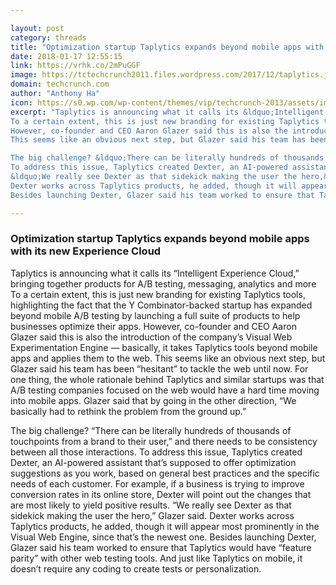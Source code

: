 ```yaml
---

layout: post
category: threads
title: "Optimization startup Taplytics expands beyond mobile apps with its new Experience Cloud"
date: 2018-01-17 12:55:15
link: https://vrhk.co/2mPuGGF
image: https://tctechcrunch2011.files.wordpress.com/2017/12/taplytics.jpg?fit=200%2C150
domain: techcrunch.com
author: "Anthony Ha"
icon: https://s0.wp.com/wp-content/themes/vip/techcrunch-2013/assets/images/favicon.ico
excerpt: "Taplytics is announcing what it calls its &ldquo;Intelligent Experience Cloud,&rdquo; bringing together products for A/B testing, messaging, analytics and more
To a certain extent, this is just new branding for existing Taplytics tools, highlighting the fact that the Y Combinator-backed startup has expanded beyond mobile A/B testing by launching a full suite of products to help businesses optimize their apps.
However, co-founder and CEO Aaron Glazer said this is also the introduction of the company&rsquo;s Visual Web Experimentation Engine &mdash; basically, it takes Taplytics tools beyond mobile apps and applies them to the web.
This seems like an obvious next step, but Glazer said his team has been &ldquo;hesitant&rdquo; to tackle the web until now. For one thing, the whole rationale behind Taplytics and similar startups was that A/B testing companies focused on the web would have a hard time moving into mobile apps. Glazer said that by going in the other direction, &ldquo;We basically had to rethink the problem from the ground up.&rdquo;

The big challenge? &ldquo;There can be literally hundreds of thousands of touchpoints from a brand to their user,&rdquo; and there needs to be consistency between all those interactions.
To address this issue, Taplytics created Dexter, an AI-powered assistant that&rsquo;s supposed to offer optimization suggestions as you work, based on general best practices and the specific needs of each customer. For example, if a business is trying to improve conversion rates in its online store, Dexter will point out the changes that are most likely to yield positive results.
&ldquo;We really see Dexter as that sidekick making the user the hero,&rdquo; Glazer said.
Dexter works across Taplytics products, he added, though it will appear most prominently in the Visual Web Engine, since that&rsquo;s the newest one.
Besides launching Dexter, Glazer said his team worked to ensure that Taplytics would have &ldquo;feature parity&rdquo; with other web testing tools. And just like Taplytics on mobile, it doesn&rsquo;t require any coding to create tests or personalization."

---
```


### Optimization startup Taplytics expands beyond mobile apps with its new Experience Cloud

Taplytics is announcing what it calls its &ldquo;Intelligent Experience Cloud,&rdquo; bringing together products for A/B testing, messaging, analytics and more
To a certain extent, this is just new branding for existing Taplytics tools, highlighting the fact that the Y Combinator-backed startup has expanded beyond mobile A/B testing by launching a full suite of products to help businesses optimize their apps.
However, co-founder and CEO Aaron Glazer said this is also the introduction of the company&rsquo;s Visual Web Experimentation Engine &mdash; basically, it takes Taplytics tools beyond mobile apps and applies them to the web.
This seems like an obvious next step, but Glazer said his team has been &ldquo;hesitant&rdquo; to tackle the web until now. For one thing, the whole rationale behind Taplytics and similar startups was that A/B testing companies focused on the web would have a hard time moving into mobile apps. Glazer said that by going in the other direction, &ldquo;We basically had to rethink the problem from the ground up.&rdquo;

The big challenge? &ldquo;There can be literally hundreds of thousands of touchpoints from a brand to their user,&rdquo; and there needs to be consistency between all those interactions.
To address this issue, Taplytics created Dexter, an AI-powered assistant that&rsquo;s supposed to offer optimization suggestions as you work, based on general best practices and the specific needs of each customer. For example, if a business is trying to improve conversion rates in its online store, Dexter will point out the changes that are most likely to yield positive results.
&ldquo;We really see Dexter as that sidekick making the user the hero,&rdquo; Glazer said.
Dexter works across Taplytics products, he added, though it will appear most prominently in the Visual Web Engine, since that&rsquo;s the newest one.
Besides launching Dexter, Glazer said his team worked to ensure that Taplytics would have &ldquo;feature parity&rdquo; with other web testing tools. And just like Taplytics on mobile, it doesn&rsquo;t require any coding to create tests or personalization.